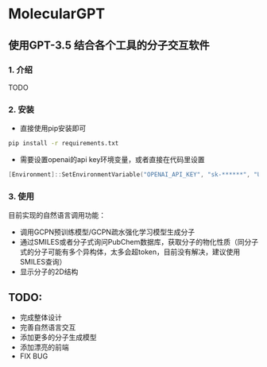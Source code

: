 # MolecularGPT
## 使用GPT-3.5 结合各个工具的分子交互软件
### 1. 介绍
TODO

### 2. 安装
- 直接使用pip安装即可
```bash
pip install -r requirements.txt
```
- 需要设置openai的api key环境变量，或者直接在代码里设置
```PowerShell
[Environment]::SetEnvironmentVariable("OPENAI_API_KEY", "sk-******", "User")
```

### 3. 使用
目前实现的自然语言调用功能：
- 调用GCPN预训练模型/GCPN疏水强化学习模型生成分子
- 通过SMILES或者分子式询问PubChem数据库，获取分子的物化性质（同分子式的分子可能有多个异构体，太多会超token，目前没有解决，建议使用SMILES查询）
- 显示分子的2D结构

## TODO:
- 完成整体设计
- 完善自然语言交互
- 添加更多的分子生成模型
- 添加漂亮的前端
- FIX BUG